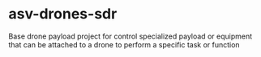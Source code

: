 # asv-drones-sdr
Base drone payload project for control specialized payload or equipment that can be attached to a drone to perform a specific task or function
